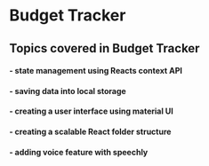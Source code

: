 # Budget Tracker

## Topics covered in Budget Tracker
#### - state management using Reacts context API
#### - saving data into local storage
#### - creating a user interface using material UI
#### - creating a scalable React folder structure
#### - adding voice feature with speechly


